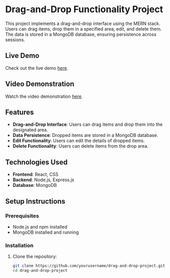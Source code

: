 # Drag-and-Drop Functionality Project

This project implements a drag-and-drop interface using the MERN stack. Users can drag items, drop them in a specified area, edit, and delete them. The data is stored in a MongoDB database, ensuring persistence across sessions.

## Live Demo
Check out the live demo [here](#).

## Video Demonstration
Watch the video demonstration [here](#).

## Features
- **Drag-and-Drop Interface**: Users can drag items and drop them into the designated area.
- **Data Persistence**: Dropped items are stored in a MongoDB database.
- **Edit Functionality**: Users can edit the details of dropped items.
- **Delete Functionality**: Users can delete items from the drop area.

## Technologies Used
- **Frontend**: React, CSS
- **Backend**: Node.js, Express.js
- **Database**: MongoDB

## Setup Instructions

### Prerequisites
- Node.js and npm installed
- MongoDB installed and running

### Installation

1. Clone the repository:
   ```bash
   git clone https://github.com/yourusername/drag-and-drop-project.git
   cd drag-and-drop-project
